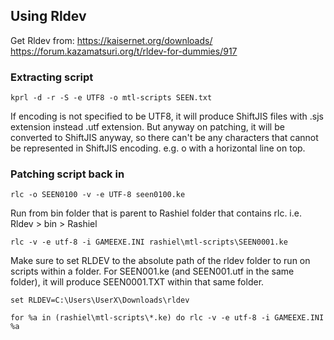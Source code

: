 
## Using Rldev

Get Rldev from:
https://kaisernet.org/downloads/
https://forum.kazamatsuri.org/t/rldev-for-dummies/917

### Extracting script

```
kprl -d -r -S -e UTF8 -o mtl-scripts SEEN.txt
```

If encoding is not specified to be UTF8, it will produce ShiftJIS files with .sjs extension instead .utf extension. But anyway on patching, it will be converted to ShiftJIS anyway, so there can't be any characters that cannot be represented in ShiftJIS encoding. e.g. o with a horizontal line on top.

### Patching script back in
```
rlc -o SEEN0100 -v -e UTF-8 seen0100.ke
```

Run from bin folder that is parent to Rashiel folder that contains rlc.
i.e. Rldev > bin > Rashiel
```
rlc -v -e utf-8 -i GAMEEXE.INI rashiel\mtl-scripts\SEEN0001.ke
```

Make sure to set RLDEV to the absolute path of the rldev folder to run on scripts within a folder. For SEEN001.ke (and SEEN001.utf in the same folder), it will produce SEEN0001.TXT within that same folder. 

```
set RLDEV=C:\Users\UserX\Downloads\rldev

for %a in (rashiel\mtl-scripts\*.ke) do rlc -v -e utf-8 -i GAMEEXE.INI %a
```


